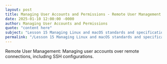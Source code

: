 ```yaml
---
layout: post
title: Managing User Accounts and Permissions - Remote User Management
date: 2025-01-10 12:00:00 -0000
author: Managing User Accounts and Permissions
quote: "content here"
subject: "Lesson 15 Managing Linux and macOS standards and specifications"
permalink: "/Lesson 15 Managing Linux and macOS standards and specifications/Managing User Accounts and Permissions/Managing User Accounts and Permissions - Remote User Management"
---
```


Remote User Management: Managing user accounts over remote connections, including SSH configurations.
